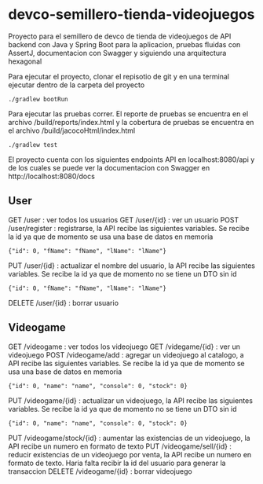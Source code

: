 # devco-semillero-tienda-videojuegos
Proyecto para el semillero de devco de tienda de videojuegos de API backend con Java y Spring Boot para la aplicacion, pruebas fluidas con AssertJ, documentacion con Swagger y siguiendo una arquitectura hexagonal

Para ejecutar el proyecto, clonar el repisotio de git y en una terminal ejecutar dentro de la carpeta del proyecto
~~~
./gradlew bootRun
~~~
Para ejecutar las pruebas correr. El reporte de pruebas se encuentra en el archivo /build/reports/index.html y la cobertura de pruebas se encuentra en el archivo /build/jacocoHtml/index.html
~~~
./gradlew test
~~~

El proyecto cuenta con los siguientes endpoints API en localhost:8080/api y de los cuales se puede ver la documentacion con Swagger en http://localhost:8080/docs
## User
GET /user : ver todos los usuarios
GET /user/{id} : ver un usuario
POST /user/register : registrarse, la API recibe las siguientes variables. Se recibe la id ya que de momento se usa una base de datos en memoria
```
{"id": 0, "fName": "fName", "lName": "lName"}
```
PUT /user/{id} : actualizar el nombre del usuario, la API recibe las siguientes variables. Se recibe la id ya que de momento no se tiene un DTO sin id
```
{"id": 0, "fName": "fName", "lName": "lName"}
```
DELETE /user/{id} : borrar usuario

## Videogame
GET /videogame : ver todos los videojuego
GET /videgame/{id} : ver un videojuego
POST /videogame/add : agregar un videojuego al catalogo, a API recibe las siguientes variables. Se recibe la id ya que de momento se usa una base de datos en memoria
```
{"id": 0, "name": "name", "console": 0, "stock": 0}
```
PUT /videogame/{id} : actualizar un videojuego, la API recibe las siguientes variables. Se recibe la id ya que de momento no se tiene un DTO sin id
```
{"id": 0, "name": "name", "console": 0, "stock": 0}
```
PUT /videogame/stock/{id} : aumentar las existencias de un videojuego, la API recibe un numero en formato de texto
PUT /videogame/sell/{id} : reducir existencias de un videojuego por venta, la API recibe un numero en formato de texto. Haria falta recibir la id del usuario para generar la transaccion
DELETE /videogame/{id} : borrar videojuego
